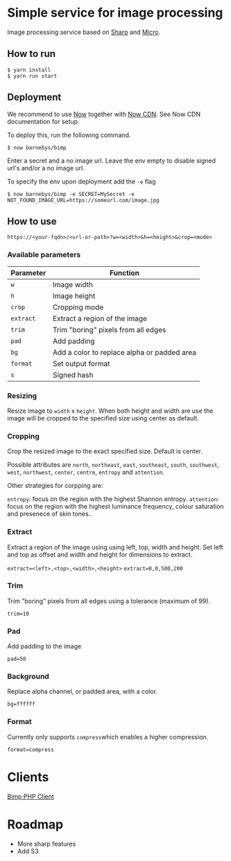# Simple service for image processing

Image processing service based on [Sharp](https://github.com/lovell/sharp) and [Micro](https://github.com/zeit/micro).

## How to run

```
$ yarn install
$ yarn run start
``` 

## Deployment

We recommend to use [Now](https://zeit.co/now) together with [Now CDN](https://zeit.co/cdn). See Now CDN documentation for setup.

To deploy this, run the following command.
```
$ now barnebys/bimp
``` 

Enter a secret and a no image url. Leave the env empty to disable signed url's and/or a no image url. 

To specify the env upon deployment add the `-e` flag
```
$ now barnebys/bimp -e SECRET=MySecret -e NOT_FOUND_IMAGE_URL=https://someurl.com/image.jpg
``` 

## How to use


`https://<your-fqdn>/<url-or-path>?w=<width>&h=<height>&crop=<mode>`


### Available parameters

| Parameter  | Function |
| ------------- | ------------- |
| `w`  | Image width  |
| `h`  | Image height  |
| `crop`  | Cropping mode  |
| `extract`  | Extract a region of the image   |
| `trim`  | Trim "boring" pixels from all edges   |
| `pad`  | Add padding   |
| `bg`  | Add a color to replace alpha or padded area  |
| `format`  | Set output format  |
| `s`  | Signed hash  |

### Resizing

Resize image to `width` x `height`. When both height and width are use the image will be cropped to the specified size using center as default. 

### Cropping

Crop the resized image to the exact specified size. Default is center.

Possible attributes are `north`, `northeast`, `east`, `southeast`, `south`,
`southwest`, `west`, `northwest`, `center`, `centre`, `entropy` and `attention`.

Other strategies for corpping are:

`entropy`: focus on the region with the highest Shannon entropy.
`attention`: focus on the region with the highest luminance frequency, colour saturation and presenece of skin tones..


### Extract

Extract a region of the image using using left, top, width and height. 
Set left and top as offset and width and height for dimensions to extract.

`extract=<left>,<top>,<width>,<height>`
`extract=0,0,500,200`

### Trim 

Trim "boring" pixels from all edges using a tolerance (maximum of 99).

`trim=10`

### Pad

Add padding to the image

`pad=50`


### Background

Replace alpha channel, or padded area, with a color.

`bg=ffffff`


### Format

Currently only supports `compress`which enables a higher compression.   

`format=compress`

# Clients

[Bimp PHP Client](https://github.com/barnebys/bimp-php)


# Roadmap

* More sharp features
* Add S3 